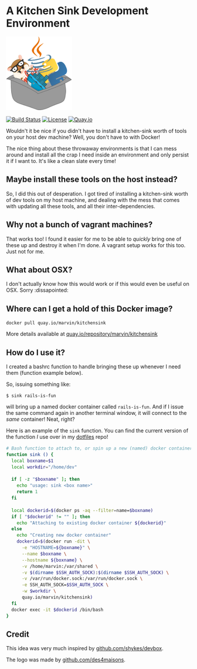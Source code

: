 # A Kitchen Sink Development Environment

<img alt="kitchen sink logo" height="200px" src="logo.png">

[![Build Status](https://img.shields.io/travis/marvinpinto/kitchensink/master.svg?style=flat-square)](https://travis-ci.org/marvinpinto/kitchensink)
[![License](https://img.shields.io/badge/license-MIT-brightgreen.svg?style=flat-square)](LICENSE.txt)
[![Quay.io](https://quay.io/repository/marvin/kitchensink/status)](https://quay.io/repository/marvin/kitchensink)

Wouldn't it be nice if you didn't have to install a kitchen-sink worth of tools
on your host dev machine? Well, you don't have to with Docker!

The nice thing about these throwaway environments is that I can mess around and
install all the crap I need inside an environment and only persist it if I want
to. It's like a clean slate every time!

## Maybe install these tools on the host instead?

So, I did this out of desperation. I got tired of installing a kitchen-sink
worth of dev tools on my host machine, and dealing with the mess that comes
with updating all these tools, and all their inter-dependencies.

## Why not a bunch of vagrant machines?

That works too! I found it easier for me to be able to *quickly* bring one of
these up and destroy it when I'm done. A vagrant setup works for this too. Just
not for me.

## What about OSX?

I don't actually know how this would work or if this would even be useful on
OSX. Sorry :dissapointed:

## Where can I get a hold of this Docker image?
```
docker pull quay.io/marvin/kitchensink
```
More details available at [quay.io/repository/marvin/kitchensink][3]

## How do I use it?

I created a bashrc function to handle bringing these up whenever I need them
(function example below).

So, issuing something like:

```
$ sink rails-is-fun
```

will bring up a named docker container called `rails-is-fun`. And if I issue
the same command again in another terminal window, it will connect to the
*same* container! Neat, right?

Here is an example of the `sink` function. You can find the current version
of the function _I_ use over in my [dotfiles][1] repo!

```bash
# Bash function to attach to, or spin up a new (named) docker container
function sink () {
  local boxname=$1
  local workdir="/home/dev"

  if [ -z "$boxname" ]; then
    echo "usage: sink <box name>"
    return 1
  fi

  local dockerid=$(docker ps -aq --filter=name=$boxname)
  if [ "$dockerid" != "" ]; then
    echo "Attaching to existing docker container ${dockerid}"
  else
    echo "Creating new docker container"
    dockerid=$(docker run -dit \
      -e "HOSTNAME=${boxname}" \
      --name $boxname \
      --hostname ${boxname} \
      -v /home/marvin:/var/shared \
      -v $(dirname $SSH_AUTH_SOCK):$(dirname $SSH_AUTH_SOCK) \
      -v /var/run/docker.sock:/var/run/docker.sock \
      -e SSH_AUTH_SOCK=$SSH_AUTH_SOCK \
      -w $workdir \
      quay.io/marvin/kitchensink)
  fi
  docker exec -it $dockerid /bin/bash
}
```

## Credit

This idea was very much inspired by [github.com/shykes/devbox][2].

The logo was made by [github.com/des4maisons][4].

[1]: https://github.com/marvinpinto/dotfiles/blob/master/roles/bash/files/bashrc
[2]: https://github.com/shykes/devbox
[3]: https://quay.io/repository/marvin/kitchensink
[4]: https://github.com/des4maisons
